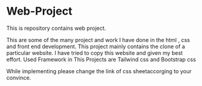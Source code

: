 # Web-Project
This is repository contains web project.

This are some of the many project and work I have done in the html , css and front end development. This project mainly contains the clone of a particular website. I have tried to copy this website and given my best effort.
Used Framework in This Projects are Tailwind css and Bootstrap css

While implementing please change the link of css sheetaccorging to your convince.
